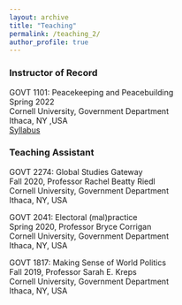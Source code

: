 ```yaml
---
layout: archive
title: "Teaching"
permalink: /teaching_2/
author_profile: true
---
```


### Instructor of Record
GOVT 1101: Peacekeeping and Peacebuilding \
Spring 2022 \
Cornell University, Government Department \
Ithaca, NY ,USA \
[Syllabus](/files/GOVT1101102.pdf)

### Teaching Assistant
GOVT 2274: Global Studies Gateway \
Fall 2020, Professor Rachel Beatty Riedl \
Cornell University, Government Department \
Ithaca, NY, USA 

GOVT 2041: Electoral (mal)practice \
Spring 2020, Professor Bryce Corrigan \
Cornell University, Government Department \
Ithaca, NY, USA 

GOVT 1817: Making Sense of World Politics \
Fall 2019, Professor Sarah E. Kreps \
Cornell University, Government Department \
Ithaca, NY, USA 
